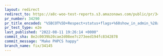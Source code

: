 ```yaml
---
layout: redirect
redirect_to: https://a8c-woo-test-reports.s3.amazonaws.com/public/pr/34290/e2e/index.html
pr_number: 34290
pr_title_encoded: "%5BCOT%5D+Respect+status+flags+%60show_in_admin_%28all%7Cstatus%29_list%60+in+orders+list+table"
pr_test_type: e2e
last_published: "2022-08-11 19:26:14 +0000"
commit_sha: 8e2c0039b20cae2d08ee7c273eed194fc8342878
commit_message: "Make PHPCS happy"
branch_name: fix/34145
---
```

